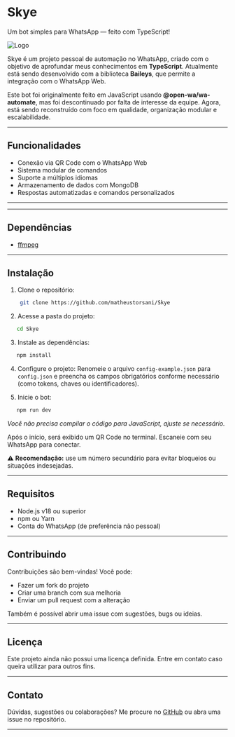 # Skye

Um bot simples para WhatsApp — feito com TypeScript!

![Logo](https://i.pinimg.com/736x/a0/a7/1a/a0a71aff852b09b1a0e8e7a3c66c76f7.jpg)

Skye é um projeto pessoal de automação no WhatsApp, criado com o objetivo de aprofundar meus conhecimentos em **TypeScript**. Atualmente está sendo desenvolvido com a biblioteca **Baileys**, que permite a integração com o WhatsApp Web.

Este bot foi originalmente feito em JavaScript usando **@open-wa/wa-automate**, mas foi descontinuado por falta de interesse da equipe. Agora, está sendo reconstruído com foco em qualidade, organização modular e escalabilidade.

---

## Funcionalidades

* Conexão via QR Code com o WhatsApp Web
* Sistema modular de comandos
* Suporte a múltiplos idiomas
* Armazenamento de dados com MongoDB
* Respostas automatizadas e comandos personalizados

---

---

## Dependências

* [ffmpeg](https://www.ffmpeg.org)

---

## Instalação

1. Clone o repositório:
```bash
    git clone https://github.com/matheustorsani/Skye
```
2. Acesse a pasta do projeto:
```bash
   cd Skye
```
3. Instale as dependências:
```bash
   npm install
```
4. Configure o projeto:
Renomeie o arquivo ```config-example.json``` para ```config.json``` e preencha os campos obrigatórios conforme necessário (como tokens, chaves ou identificadores).

5. Inicie o bot:
```bash
   npm run dev
```

*Você não precisa compilar o código para JavaScript, ajuste se necessário.*

Após o início, será exibido um QR Code no terminal. Escaneie com seu WhatsApp para conectar.

⚠️ **Recomendação:** use um número secundário para evitar bloqueios ou situações indesejadas.

---

## Requisitos

* Node.js v18 ou superior
* npm ou Yarn
* Conta do WhatsApp (de preferência não pessoal)

---

## Contribuindo

Contribuições são bem-vindas!
Você pode:

* Fazer um fork do projeto
* Criar uma branch com sua melhoria
* Enviar um pull request com a alteração

Também é possível abrir uma issue com sugestões, bugs ou ideias.

---

## Licença

Este projeto ainda não possui uma licença definida.
Entre em contato caso queira utilizar para outros fins.

---

## Contato

Dúvidas, sugestões ou colaborações?
Me procure no [GitHub](https://github.com/matheustorsani) ou abra uma issue no repositório.

---
